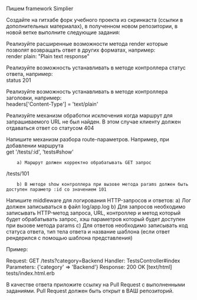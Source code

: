 

Пишем framework Simplier

Создайте на гитхабе форк учебного проекта из скринкаста (ссылки в дополнительных материалах), в полученном новом репозитории, в новой ветке выполните следующие задания:

Реализуйте расширенные возможности метода render которые позволят возвращать ответ в других форматах, например:  
render plain: "Plain text response"
 
Реализуйте возможность устанавливать в методе контроллера статус ответа, например:  
status 201
 
Реализуйте возможность устанавливать в методе контроллера заголовки, например:  
headers['Content-Type'] = 'text/plain'
 
Реализуйте механизм обработки исключения когда маршрут для запрашиваемого URL не был найден. В этом случае клиенту должен отдаваться ответ со статусом 404


Напишите механизм разбора route-параметров. Например, при добавлении маршрута  
get '/tests/:id', 'tests#show'
 
        а) Маршрут должен корректно обрабатывать GET запрос  
/tests/101
 
        b) В методе show контроллера при вызове метода params должен быть доступен параметр :id со значением 101

Напишите middleware для логирования HTTP-запросов и ответов:
            a) Лог должен записываться в файл log/app.log
            b) Для запросов необходимо записывать HTTP-метод запроса, URL, контроллер и метод который будет обрабатывать запрос, хэш параметров который будет доступен при вызове метода params
            c) Для ответов необходимо записывать код статуса ответа, тип тела ответа и название шаблона (если ответ рендерился с помощью шаблона представления)
            
Пример:
 
Request: GET /tests?category=Backend
Handler: TestsController#index
Parameters: {'category' => 'Backend'}
Response: 200 OK [text/html] tests/index.html.erb
 
В качестве ответа приложите ссылку на Pull Request  с выполненными заданиями. Pull Request должен быть открыт в ВАШ репозиторий.